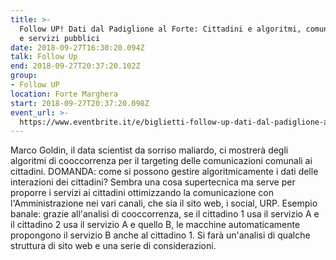```yaml
---
title: >-
  Follow UP! Dati dal Padiglione al Forte: Cittadini e algoritmi, comunicazione
  e servizi pubblici
date: 2018-09-27T16:30:20.094Z
talk: Follow Up
end: 2018-09-27T20:37:20.102Z
group:
- Follow UP
location: Forte Marghera
start: 2018-09-27T20:37:20.098Z
event_url: >-
  https://www.eventbrite.it/e/biglietti-follow-up-dati-dal-padiglione-al-forte-cittadini-e-algoritmi-comunicazione-servizi-pubblici-e-50075741892#
---
```

Marco Goldin, il data scientist da sorriso maliardo, ci mostrerà degli algoritmi di cooccorrenza per il targeting delle comunicazioni comunali ai cittadini. DOMANDA: come si possono gestire algoritmicamente i dati delle interazioni dei cittadini? Sembra una cosa supertecnica ma serve per proporre i servizi ai cittadini ottimizzando la comunicazione con l'Amministrazione nei vari canali, che sia il sito web, i social, URP. Esempio banale: grazie all'analisi di cooccorrenza, se il cittadino 1 usa il servizio A e il cittadino 2 usa il servizio A e quello B, le macchine automaticamente propongono il servizio B anche al cittadino 1. Si farà un'analisi di qualche struttura di sito web e una serie di considerazioni.
